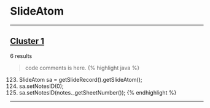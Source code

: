 # SlideAtom

***

## [Cluster 1](./1)
6 results
> code comments is here.
{% highlight java %}
123. SlideAtom sa = getSlideRecord().getSlideAtom();
127.   sa.setNotesID(0);
130.   sa.setNotesID(notes._getSheetNumber());
{% endhighlight %}

***

